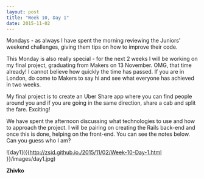 ```yaml
---
layout: post
title: "Week 10, Day 1"
date: 2015-11-02
---
```

Mondays - as always I have spent the morning reviewing the Juniors' weekend challenges, giving them tips on how to improve their code.

This Monday is also really special - for the next 2 weeks I will be working on my final project, graduating from Makers on 13 November. OMG, that time already! I cannot believe how quickly the time has passed. If you are in London, do come to Makers to say hi and see what everyone has achieved in two weeks.

My final project is to create an Uber Share app where you can find people around you and if you are going in the same direction, share a cab and split the fare. Exciting!

We have spent the afternoon discussing what technologies to use and how to approach the project. I will be pairing on creating the Rails back-end and once this is done, helping on the front-end. You can see the notes below. Can you guess who I am?

![day1]({{http://zsid.github.io./2015/11/02/Week-10-Day-1.html }}/images/day1.jpg)

__Zhivko__
